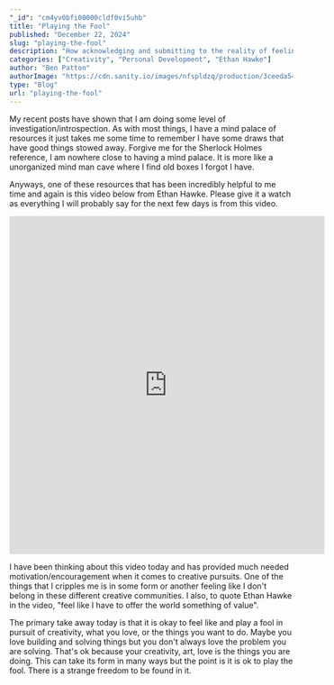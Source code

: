 ```yaml
---
"_id": "cm4yv0bfi00000cldf0vi5uhb"
title: "Playing the Fool"
published: "December 22, 2024"
slug: "playing-the-fool"
description: "How acknowledging and submitting to the reality of feeling like a fool leads to freedom in creative expression."
categories: ["Creativity", "Personal Development", "Ethan Hawke"]
author: "Ben Patton"
authorImage: "https://cdn.sanity.io/images/nfspldzq/production/3ceeda54221c7c0614ecc51f955c7be39a1da34e-512x512.jpg"
type: "Blog"
url: "playing-the-fool"
---
```


My recent posts have shown that I am doing some level of investigation/introspection. As with most things, I have a mind palace of resources it just takes me some time to remember I have some draws that have good things stowed away. Forgive me for the Sherlock Holmes reference, I am nowhere close to having a mind palace. It is more like a unorganized mind man cave where I find old boxes I forgot I have.

Anyways, one of these resources that has been incredibly helpful to me time and again is this video below from Ethan Hawke. Please give it a watch as everything I will probably say for the next few days is from this video. 

<iframe width="560" height="600" src="https://www.youtube.com/embed/WRS9Gek4V5Q?si=A3Cj3ubwtunDYfsk" title="YouTube video player" frameborder="0" allow="accelerometer; autoplay; clipboard-write; encrypted-media; gyroscope; picture-in-picture; web-share" referrerpolicy="strict-origin-when-cross-origin" allowfullscreen></iframe>

I have been thinking about this video today and has provided much needed motivation/encouragement when it comes to creative pursuits. One of the things that I cripples me is in some form or another feeling like I don't belong in these different creative communities. I also, to quote Ethan Hawke in the video, "feel like I have to offer the world something of value". 

The primary take away today is that it is okay to feel like and play a fool in pursuit of creativity, what you love, or the things you want to do. Maybe you love building and solving things but you don't always love the problem you are solving. That's ok because your creativity, art, love is the things you are doing. This can take its form in many ways but the point is it is ok to play the fool. There is a strange freedom to be found in it.
